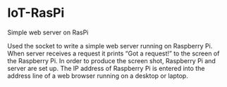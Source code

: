 # IoT-RasPi
Simple web server on RasPi

Used the socket to write a simple web server running on Raspberry Pi. 
When server receives a request it prints “Got a request!” to the screen of the Raspberry Pi.
In order to produce the screen shot, Raspberry Pi and server are set up. 
The IP address of Raspberry Pi is entered into the address line of a web browser running on a desktop or laptop.
